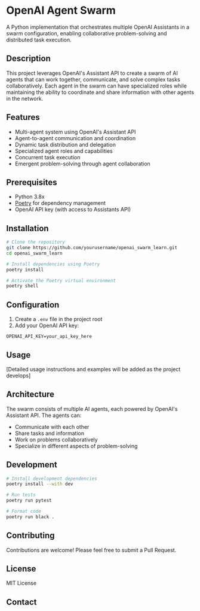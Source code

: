 # OpenAI Agent Swarm

A Python implementation that orchestrates multiple OpenAI Assistants in a swarm configuration, enabling collaborative problem-solving and distributed task execution.

## Description

This project leverages OpenAI's Assistant API to create a swarm of AI agents that can work together, communicate, and solve complex tasks collaboratively. Each agent in the swarm can have specialized roles while maintaining the ability to coordinate and share information with other agents in the network.

## Features

- Multi-agent system using OpenAI's Assistant API
- Agent-to-agent communication and coordination
- Dynamic task distribution and delegation
- Specialized agent roles and capabilities
- Concurrent task execution
- Emergent problem-solving through agent collaboration

## Prerequisites

- Python 3.8x
- [Poetry](https://python-poetry.org/docs/#installation) for dependency management
- OpenAI API key (with access to Assistants API)

## Installation

```bash
# Clone the repository
git clone https://github.com/yourusername/openai_swarm_learn.git
cd openai_swarm_learn

# Install dependencies using Poetry
poetry install

# Activate the Poetry virtual environment
poetry shell
```

## Configuration

1. Create a `.env` file in the project root
2. Add your OpenAI API key:
```
OPENAI_API_KEY=your_api_key_here
```

## Usage

[Detailed usage instructions and examples will be added as the project develops]

## Architecture

The swarm consists of multiple AI agents, each powered by OpenAI's Assistant API. The agents can:
- Communicate with each other
- Share tasks and information
- Work on problems collaboratively
- Specialize in different aspects of problem-solving

## Development

```bash
# Install development dependencies
poetry install --with dev

# Run tests
poetry run pytest

# Format code
poetry run black .
```

## Contributing

Contributions are welcome! Please feel free to submit a Pull Request.

## License

MIT License

## Contact

